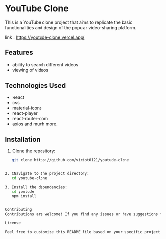 # YouTube Clone

This is a YouTube clone project that aims to replicate the basic functionalities and design of the popular video-sharing platform.

 link : https://youtude-clone.vercel.app/

## Features
- ability to search different videos 
- viewing of videos

## Technologies Used

-  React
-  css
-   material-icons
-   react-player
-   react-router-dom
-   axios and much more.

## Installation
1. Clone the repository:

```bash
   git clone https://github.com/victot0121/youtude-clone


2. CNavigate to the project directory:
   cd youtube-clone

3. Install the dependencies: 
   cd youtude
   npm install


Contributing
Contributions are welcome! If you find any issues or have suggestions for improvements, please feel free to submit a pull request.

License

Feel free to customize this README file based on your specific project structure, technologies used, and additional information you would like to include.




